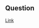 ## Question
[Link](https://leetcode.com/problems/remove-duplicates-from-sorted-list-ii/description/)